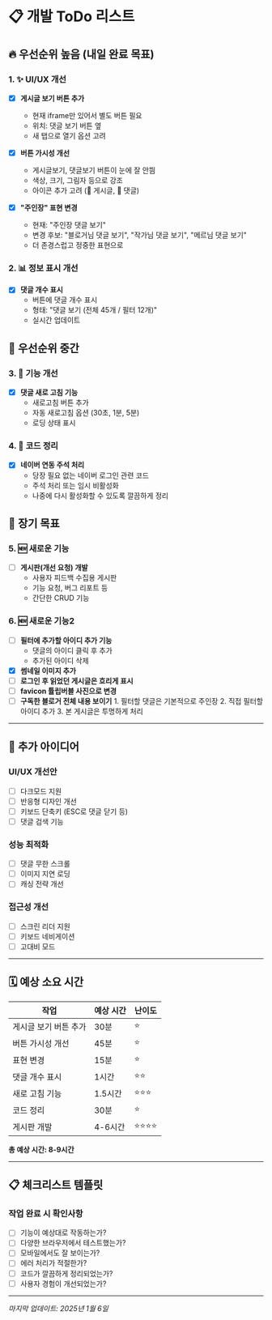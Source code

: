 # 📋 개발 ToDo 리스트

## 🔥 우선순위 높음 (내일 완료 목표)

### 1. ✨ UI/UX 개선
- [x] **게시글 보기 버튼 추가**
  - 현재 iframe만 있어서 별도 버튼 필요
  - 위치: 댓글 보기 버튼 옆
  - 새 탭으로 열기 옵션 고려

- [x] **버튼 가시성 개선**
  - 게시글보기, 댓글보기 버튼이 눈에 잘 안띔
  - 색상, 크기, 그림자 등으로 강조
  - 아이콘 추가 고려 (📄 게시글, 💬 댓글)

- [x] **"주인장" 표현 변경**
  - 현재: "주인장 댓글 보기"
  - 변경 후보: "블로거님 댓글 보기", "작가님 댓글 보기", "메르님 댓글 보기"
  - 더 존경스럽고 정중한 표현으로

### 2. 📊 정보 표시 개선
- [x] **댓글 개수 표시**
  - 버튼에 댓글 개수 표시
  - 형태: "댓글 보기 (전체 45개 / 필터 12개)"
  - 실시간 업데이트

## 🚀 우선순위 중간

### 3. 🔄 기능 개선
- [x] **댓글 새로 고침 기능**
  - 새로고침 버튼 추가
  - 자동 새로고침 옵션 (30초, 1분, 5분)
  - 로딩 상태 표시

### 4. 🧹 코드 정리
- [x] **네이버 연동 주석 처리**
  - 당장 필요 없는 네이버 로그인 관련 코드
  - 주석 처리 또는 임시 비활성화
  - 나중에 다시 활성화할 수 있도록 깔끔하게 정리

## 🎯 장기 목표

### 5. 🆕 새로운 기능
- [ ] **게시판(개선 요청) 개발**
  - 사용자 피드백 수집용 게시판
  - 기능 요청, 버그 리포트 등
  - 간단한 CRUD 기능

### 6. 🆕 새로운 기능2
- [ ] **필터에 추가할 아이디 추가 기능**
  - 댓글의 아이디 클릭 후 추가
  - 추가된 아이디 삭제
- [x] **썸네일 이미지 추가**
- [ ] **로그인 후 읽었던 게시글은 흐리게 표시**
- [ ] **favicon 튤립버블 사진으로 변경**
- [ ] **구독한 블로거 전체 내용 보이기**
       1. 필터할 댓글은 기본적으로 주인장
       2. 직접 필터할 아이디 추가
       3. 본 게시글은 투명하게 처리

---

## 📝 추가 아이디어

### UI/UX 개선안
- [ ] 다크모드 지원
- [ ] 반응형 디자인 개선
- [ ] 키보드 단축키 (ESC로 댓글 닫기 등)
- [ ] 댓글 검색 기능

### 성능 최적화
- [ ] 댓글 무한 스크롤
- [ ] 이미지 지연 로딩
- [ ] 캐싱 전략 개선

### 접근성 개선
- [ ] 스크린 리더 지원
- [ ] 키보드 네비게이션
- [ ] 고대비 모드

---

## 🗓️ 예상 소요 시간

| 작업 | 예상 시간 | 난이도 |
|------|-----------|--------|
| 게시글 보기 버튼 추가 | 30분 | ⭐ |
| 버튼 가시성 개선 | 45분 | ⭐ |
| 표현 변경 | 15분 | ⭐ |
| 댓글 개수 표시 | 1시간 | ⭐⭐ |
| 새로 고침 기능 | 1.5시간 | ⭐⭐⭐ |
| 코드 정리 | 30분 | ⭐ |
| 게시판 개발 | 4-6시간 | ⭐⭐⭐⭐ |

**총 예상 시간: 8-9시간**

---

## 📋 체크리스트 템플릿

### 작업 완료 시 확인사항
- [ ] 기능이 예상대로 작동하는가?
- [ ] 다양한 브라우저에서 테스트했는가?
- [ ] 모바일에서도 잘 보이는가?
- [ ] 에러 처리가 적절한가?
- [ ] 코드가 깔끔하게 정리되었는가?
- [ ] 사용자 경험이 개선되었는가?

---

*마지막 업데이트: 2025년 1월 6일*
